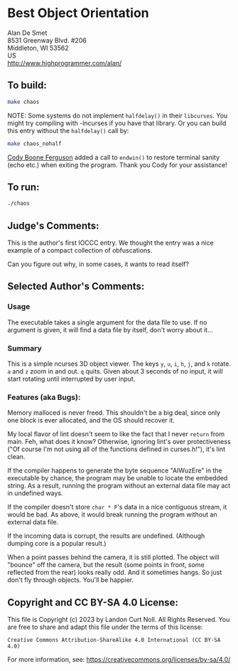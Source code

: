 # Best Object Orientation

Alan De Smet  
8531 Greenway Blvd. #206  
Middleton, WI 53562  
US  
<http://www.highprogrammer.com/alan/>  


## To build:

```sh
make chaos

```

NOTE: Some systems do not implement `halfdelay()` in their `libcurses`.
You might try compiling with -lncurses if you have that library.
Or you can build this entry without the `halfdelay()` call by:

```sh
make chaos_nohalf
```

[Cody Boone Ferguson](/winners.html#Cody_Boone_Ferguson) added a call to
`endwin()` to restore terminal sanity (echo etc.) when exiting the program.
Thank you Cody for your assistance!

## To run:


```sh
./chaos
```

## Judge's Comments:

This is the author's first IOCCC entry.  We thought the entry was
a nice example of a compact collection of obfuscations.

Can you figure out why, in some cases, it wants to read itself?


## Selected Author's Comments:

### Usage

The executable takes a single argument for the data file to use.
If no argument is given, it will find a data file by itself, don't
worry about it...


### Summary

This is a simple ncurses 3D object viewer. The keys `y`, `u`, `i`,
`h`, `j`, and `k` rotate.  `a` and `z` zoom in and out.  `q` quits.
Given about 3 seconds of no input, it will start rotating until
interrupted by user input.


### Features (aka Bugs):

Memory malloced is never freed.  This shouldn't be a big deal,
since only one block is ever allocated, and the OS should recover it.

My local flavor of lint doesn't seem to like the fact that I never
`return` from main.  Feh, what does it know?  Otherwise, ignoring
lint's over protectiveness ("Of course I'm not using all of the
functions defined in curses.h!"), it's lint clean.

If the compiler happens to generate the byte sequence "AlWuzEre"
in the executable by chance, the program may be unable to locate
the embedded string.  As a result, running the program without an
external data file may act in undefined ways.

If the compiler doesn't store `char * P`'s data in a nice contiguous
stream, it would be bad.  As above, it would break running the
program without an external data file.

If the incoming data is corrupt, the results are undefined.
(Although dumping core is a popular result.)

When a point passes behind the camera, it is still plotted.
The object will "bounce" off the camera, but the result (some points
in front, some reflected from the rear) looks really odd.  And it
sometimes hangs.  So just don't fly through objects.  You'll be
happier.

## Copyright and CC BY-SA 4.0 License:

This file is Copyright (c) 2023 by Landon Curt Noll.  All Rights Reserved.
You are free to share and adapt this file under the terms of this license:

    Creative Commons Attribution-ShareAlike 4.0 International (CC BY-SA 4.0)

For more information, see: https://creativecommons.org/licenses/by-sa/4.0/
